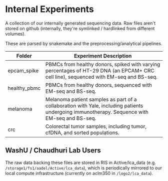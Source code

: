 # Internal Experiments

A collection of our internally generated sequencing data. Raw files aren't stored on github (internally, they're symlinked / hardlinked from different volumes).
  
These are parsed by snakemake and the preprocessing/analytical pipelines.

  
| Folder | Experiment Description |
| --- | --- |
| epcam_spike | PBMCs from healthy donors, spiked with varying percentages of HT-29 DNA (an EPCAM+ CRC cell line), sequenced with EM-seq and BS-seq. |
| healthy_pbmc | PBMCs from healthy donors, sequenced with EM-seq and BS-seq. |
| melanoma | Melanoma patient samples as part of a collaboration with Yale, including patients undergoing immunotherapy. Sequence with EM-seq and BS-seq. |
| crc | Colorectal tumor samples, including tumor, cfDNA, and sorted populations. |


## WashU / Chaudhuri Lab Users

The raw data backing these files are stored in RIS in Active/lca_data (e.g. `/storage1/fs1/aadel/Active/lca_data`), which is periodically mirrored to our local compute infrastructure (currently on aclm350 in `/logo2/lca_data`).
